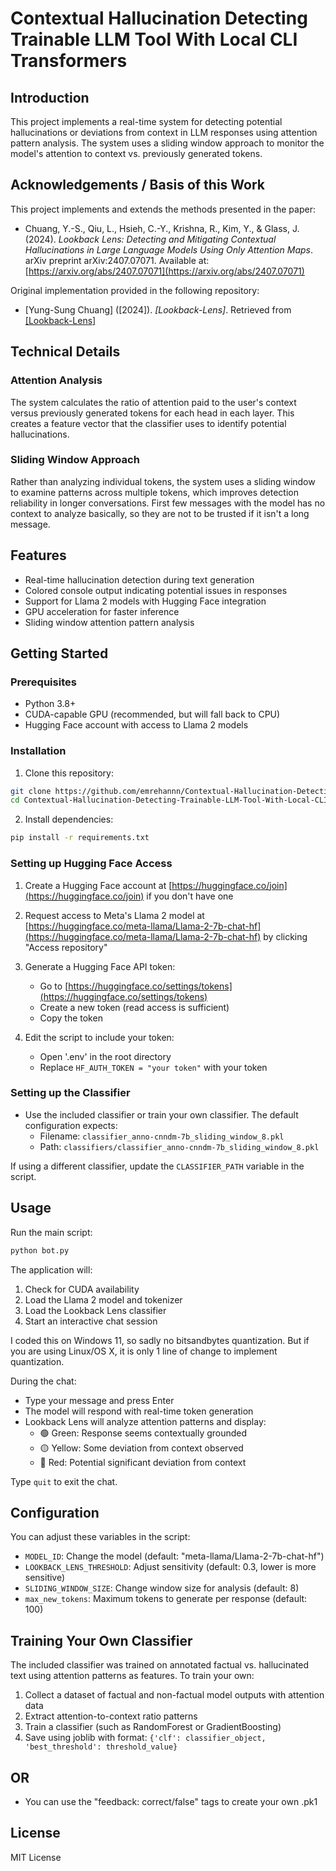 # Contextual Hallucination Detecting Trainable LLM Tool With Local CLI Transformers

## Introduction 

This project implements a real-time system for detecting potential hallucinations or deviations from context in LLM responses using attention pattern analysis. The system uses a sliding window approach to monitor the model's attention to context vs. previously generated tokens.

## Acknowledgements / Basis of this Work

This project implements and extends the methods presented in the paper:

*   Chuang, Y.-S., Qiu, L., Hsieh, C.-Y., Krishna, R., Kim, Y., & Glass, J. (2024). *Lookback Lens: Detecting and Mitigating Contextual Hallucinations in Large Language Models Using Only Attention Maps*. arXiv preprint arXiv:2407.07071. Available at: [https://arxiv.org/abs/2407.07071](https://arxiv.org/abs/2407.07071)

Original implementation provided in the following repository:

*   [Yung-Sung Chuang] ([2024]). *[Lookback-Lens]*. Retrieved from [\[Lookback-Lens\]](https://github.com/voidism/Lookback-Lens/)

## Technical Details

### Attention Analysis

The system calculates the ratio of attention paid to the user's context versus previously generated tokens for each head in each layer. This creates a feature vector that the classifier uses to identify potential hallucinations.

### Sliding Window Approach

Rather than analyzing individual tokens, the system uses a sliding window to examine patterns across multiple tokens, which improves detection reliability in longer conversations. First few messages with the model has no context to analyze basically, so they are not to be trusted if it isn't a long message.


## Features

- Real-time hallucination detection during text generation
- Colored console output indicating potential issues in responses
- Support for Llama 2 models with Hugging Face integration
- GPU acceleration for faster inference
- Sliding window attention pattern analysis

## Getting Started

### Prerequisites

- Python 3.8+ 
- CUDA-capable GPU (recommended, but will fall back to CPU)
- Hugging Face account with access to Llama 2 models

### Installation

1. Clone this repository:

```bash
git clone https://github.com/emrehannn/Contextual-Hallucination-Detecting-Trainable-LLM-Tool-With-Local-CLI-Transformers.git
cd Contextual-Hallucination-Detecting-Trainable-LLM-Tool-With-Local-CLI-Transformers
```

2. Install dependencies:

```bash
pip install -r requirements.txt
```

### Setting up Hugging Face Access

1. Create a Hugging Face account at [https://huggingface.co/join](https://huggingface.co/join) if you don't have one

2. Request access to Meta's Llama 2 model at [https://huggingface.co/meta-llama/Llama-2-7b-chat-hf](https://huggingface.co/meta-llama/Llama-2-7b-chat-hf) by clicking "Access repository"

3. Generate a Hugging Face API token:
   - Go to [https://huggingface.co/settings/tokens](https://huggingface.co/settings/tokens)
   - Create a new token (read access is sufficient)
   - Copy the token

4. Edit the script to include your token:
   - Open '.env' in the root directory
   - Replace `HF_AUTH_TOKEN = "your token"` with your token

### Setting up the Classifier



*  Use the included classifier or train your own classifier. The default configuration expects:
   - Filename: `classifier_anno-cnndm-7b_sliding_window_8.pkl`
   - Path: `classifiers/classifier_anno-cnndm-7b_sliding_window_8.pkl`

If using a different classifier, update the `CLASSIFIER_PATH` variable in the script.

## Usage

Run the main script:

```bash
python bot.py
```

The application will:
1. Check for CUDA availability
2. Load the Llama 2 model and tokenizer
3. Load the Lookback Lens classifier
4. Start an interactive chat session

I coded this on Windows 11, so sadly no bitsandbytes quantization. But if you are using Linux/OS X, it is only 1 line of change to implement quantization.

During the chat:
- Type your message and press Enter
- The model will respond with real-time token generation
- Lookback Lens will analyze attention patterns and display:
  - 🟢 Green: Response seems contextually grounded
  - 🟡 Yellow: Some deviation from context observed
  - 🔴 Red: Potential significant deviation from context

Type `quit` to exit the chat.

## Configuration

You can adjust these variables in the script:

- `MODEL_ID`: Change the model (default: "meta-llama/Llama-2-7b-chat-hf")
- `LOOKBACK_LENS_THRESHOLD`: Adjust sensitivity (default: 0.3, lower is more sensitive)
- `SLIDING_WINDOW_SIZE`: Change window size for analysis (default: 8)
- `max_new_tokens`: Maximum tokens to generate per response (default: 100)

## Training Your Own Classifier

The included classifier was trained on annotated factual vs. hallucinated text using attention patterns as features. To train your own:

1. Collect a dataset of factual and non-factual model outputs with attention data
2. Extract attention-to-context ratio patterns
3. Train a classifier (such as RandomForest or GradientBoosting)
4. Save using joblib with format: `{'clf': classifier_object, 'best_threshold': threshold_value}`

## OR

* You can use the "feedback: correct/false" tags to create your own .pk1



## License

MIT License



